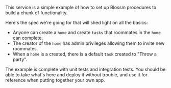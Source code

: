 This service is a simple example of how to set up Blossm procedures to build a chunk of functionality.

Here's the spec we're going for that will shed light on all the basics:
* Anyone can create a `home` and create `tasks` that roommates in the `home` can complete. 
* The creator of the `home` has admin privileges allowing them to invite new roommates.
* When a `home` is a created, there is a default `task` created to "Throw a party".

The example is complete with unit tests and integration tests. You should be able to take what's here and deploy it without trouble, and use it for reference when putting together your own app.